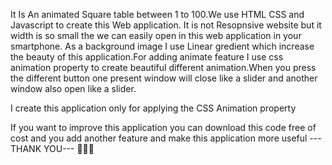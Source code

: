 It Is An animated Square table between 1 to 100.We use HTML CSS and Javascript to create this Web application. It is not Resopnsive website but it width is so small the we can easily open in this web application in your smartphone. As a background image I use Linear gredient which increase the beauty of this application.For adding animate feature I use css animation property to create beautiful different animation.When you press the different button one present window will close like a slider and another window also open like a slider.

I create this application only for applying the CSS Animation property

If you want to improve this application you can download this code free of cost and you add another feature and make this application more useful
 ---THANK YOU---
👏👏👏
